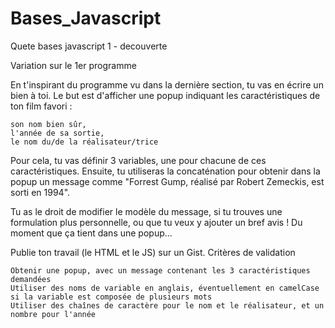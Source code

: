 # Bases_Javascript
Quete bases javascript 1 - decouverte

Variation sur le 1er programme

En t'inspirant du programme vu dans la dernière section, tu vas en écrire un bien à toi. Le but est d'afficher une popup indiquant les caractéristiques de ton film favori :

    son nom bien sûr,
    l'année de sa sortie,
    le nom du/de la réalisateur/trice

Pour cela, tu vas définir 3 variables, une pour chacune de ces caractéristiques. Ensuite, tu utiliseras la concaténation pour obtenir dans la popup un message comme "Forrest Gump, réalisé par Robert Zemeckis, est sorti en 1994".

Tu as le droit de modifier le modèle du message, si tu trouves une formulation plus personnelle, ou que tu veux y ajouter un bref avis ! Du moment que ça tient dans une popup...

Publie ton travail (le HTML et le JS) sur un Gist.
Critères de validation

    Obtenir une popup, avec un message contenant les 3 caractéristiques demandées
    Utiliser des noms de variable en anglais, éventuellement en camelCase si la variable est composée de plusieurs mots
    Utiliser des chaînes de caractère pour le nom et le réalisateur, et un nombre pour l'année

